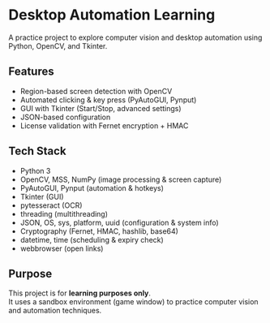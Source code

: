 # Desktop Automation Learning
A practice project to explore computer vision and desktop automation using Python, OpenCV, and Tkinter.

## Features
- Region-based screen detection with OpenCV
- Automated clicking & key press (PyAutoGUI, Pynput)
- GUI with Tkinter (Start/Stop, advanced settings)
- JSON-based configuration
- License validation with Fernet encryption + HMAC

## Tech Stack
- Python 3
- OpenCV, MSS, NumPy (image processing & screen capture)
- PyAutoGUI, Pynput (automation & hotkeys)
- Tkinter (GUI)
- pytesseract (OCR)
- threading (multithreading)
- JSON, OS, sys, platform, uuid (configuration & system info)
- Cryptography (Fernet, HMAC, hashlib, base64)
- datetime, time (scheduling & expiry check)
- webbrowser (open links)

## Purpose
This project is for **learning purposes only**.  
It uses a sandbox environment (game window) to practice computer vision and automation techniques.
